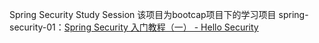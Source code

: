 Spring Security Study Session
该项目为bootcap项目下的学习项目
spring-security-01：[Spring Security 入门教程（一） - Hello Security]()
